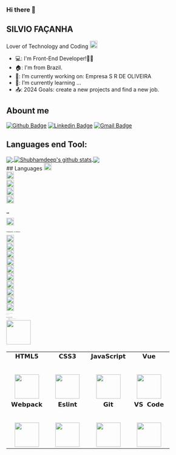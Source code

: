 ### Hi there 👋


## SILVIO FAÇANHA

Lover of Technology and Coding  <img alt="GIF" src=https://github.com/Silviofacanha/silviogfacanha/assets/83619103/23beac5c-426c-4db7-b7b7-a76766cd7080
 width="20px" />


- 💻: I'm Front-End Developer!👨‍💻
- 🏠: I'm from Brazil.
- 🔭: I’m currently working on: Empresa S R DE OLIVEIRA
- 🌱: I’m currently learning ...
- 📤: 2024 Goals: create a new projects and find a new job.


## Abount me

[![Github Badge](https://img.shields.io/badge/-Github-1000?style=flat-square&logo=Github&logoColor=white&link=https://github.com/Silviofacanha)](https://github.com/Silviofacanha)
[![Linkedin Badge](https://img.shields.io/badge/-LinkedIn-blue?style=flat-square&logo=Linkedin&logoColor=white&link=https://github.com/Silviofacanha/)](https://github.com/Silviofacanha)
[![Gmail Badge](https://img.shields.io/badge/Gmail-D14836?style=for-the-badge&logo=gmail&logoColor=white)](silvio.facanha@gmail.com)


## Languages end Tool:
<a href="https://github.com/Silviofacanha">
  <img align="center" src="https://github-readme-stats.vercel.app/api/top-langs/?username=Silviofacanha&theme=dark&hide_langs_below=1" />
</a>

<a href="https://github.com/Silviofacanha">
 <img align="center" src="https://github-readme-stats.vercel.app/api?username=Silviofacanha&show_icons=true&theme=dark&line_height=27" alt="Shubhamdeep's github stats"/>
</a>

<a href="https://github.com/Silviofacanha/silviogfacanha">
  <img align="center" src="https://github-readme-stats.vercel.app/api/pin/?username=Silviofacanha&repo=silviogfacanha&theme=dark" />
</a>
<!--
<a href="https://github.com/Silviofacanha/Fun-with-DS-and-Algo">
 <img align="center" src="https://github-readme-stats.vercel.app/api/pin/?username=Silviofacanha&repo=Fun-with-DS-and-Algo&theme=dark" />
</a>
-->


<br>
## Languages
<code><img height="20" src="https://img.shields.io/badge/HTML5-E34F26?style=for-the-badge&logo=html5&logoColor=white"><code>
<code><img height="20" src=""><code>
<code><img height="20" src="https://img.shields.io/badge/JavaScript-323330?style=for-the-badge&logo=javascript&logoColor=F7DF1E"><code>
<code><img height="20" src="https://img.shields.io/badge/CSS-E57000?style=for-the-badge&logo=CSS&logoColor=white"><code>
<code><img height="20" src=""><code>

<br>

## IDE
<code><img height="20" src="https://img.shields.io/badge/VSCode-0078D4?style=for-the-badge&logo=visual%20studio%20code&logoColor=white"><code>

<br>

## Frameworks & Library. 
<code><img height="20" src="https://img.shields.io/badge/adonis%20js-220052?style=for-the-badge&logo=adonisjs&logoColor=white"><code>  
<code><img height="20" src="https://img.shields.io/badge/axios-671ddf?&style=for-the-badge&logo=axios&logoColor=white"><code>
<code><img height="20" src="https://img.shields.io/badge/Bootstrap-563D7C?style=for-the-badge&logo=bootstrap&logoColor=white"><code>
<code><img height="20" src="https://img.shields.io/badge/React-20232A?style=for-the-badge&logo=react&logoColor=61DAFB"><code>
<code><img height="20" src="https://img.shields.io/badge/Redux-593D88?style=for-the-badge&logo=redux&logoColor=white"><code>
<code><img height="20" src="https://img.shields.io/badge/Vite-B73BFE?style=for-the-badge&logo=vite&logoColor=FFD62E"><code>
<code><img height="20" src="https://img.shields.io/badge/Vue%20js-35495E?style=for-the-badge&logo=vuedotjs&logoColor=4FC08D"><code>
<code><img height="20" src=""><code>
<code><img height="20" src=""><code>
<code><img height="20" src=""><code>


Thanks for visitanting.

Enjoy it!!
## 𝗠𝘆 𝗧𝗲𝗰𝗸 𝗦𝘁𝗮𝗰𝗸

<table>
  <tbody>
    <tr valign="top">
     td width="25%" align="center">
        <span>REACT</span><br><br><br>
        <img height="64px" src="https://cdn.svgporn.com/logos/react.svg">
      </td>
      <td width="25%" align="center">
        <span>𝗛𝗧𝗠𝗟𝟱</span><br><br><br>
        <img height="64px" src="https://cdn.svgporn.com/logos/html-5.svg">
      </td>
      <td width="25%" align="center">
        <span>𝗖𝗦𝗦𝟯</span><br><br><br>
        <img height="64px" src="https://cdn.svgporn.com/logos/css-3.svg">
      </td>
      <td width="25%" align="center">
        <span>𝗝𝗮𝘃𝗮𝗦𝗰𝗿𝗶𝗽𝘁</span><br><br><br>
        <img height="64px" src="https://cdn.svgporn.com/logos/javascript.svg">
      </td>
      <td width="25%" align="center">
        <span>𝗩𝘂𝗲</span><br><br><br>
        <img height="64px" src="https://cdn.svgporn.com/logos/vue.svg">
      </td>
    </tr>
    <tr valign="top">
      <td width="25%" align="center">
        <span>𝗪𝗲𝗯𝗽𝗮𝗰𝗸</span><br><br><br>
        <img height="64px" src="https://cdn.svgporn.com/logos/webpack.svg">
      </td>
      <td width="25%" align="center">
        <span>𝗘𝘀𝗹𝗶𝗻𝘁</span><br><br><br>
        <img height="64px" src="https://cdn.svgporn.com/logos/eslint.svg">
      </td>
      <td width="25%" align="center">
        <span>𝗚𝗶𝘁</span><br><br><br>
        <img height="64px" src="https://cdn.svgporn.com/logos/git-icon.svg">
      </td>
      <td width="25%" align="center">
        <span>𝗩𝗦 𝗖𝗼𝗱𝗲</span><br><br><br>
        <img height="64px" src="https://cdn.svgporn.com/logos/visual-studio-code.svg">
      </td>
    </tr>
   
    </tr>
  </tbody>
</table>
